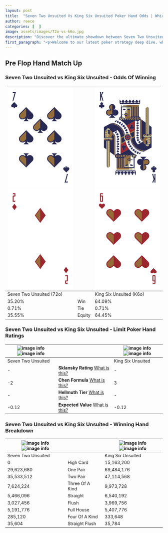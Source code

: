 ```yaml
---
layout: post
title:  "Seven Two Unsuited Vs King Six Unsuited Poker Hand Odds | Which Is The Better Hand In Poker? A Complete Guide"
author: reece
categories: [  ]
image: assets/images/72o-vs-k6o.jpg
description: "Discover the ultimate showdown between Seven Two Unsuited and King Six Unsuited in poker! Uncover the odds, strategies, and scenarios where one hand triumphs over the other. Get ready to up your poker game with this thrilling analysis."
first_paragraph: "<p>Welcome to our latest poker strategy deep dive, where we're pitting two distinct hands against each other in a high-stakes showdown: Seven Two Unsuited vs King Six Unsuited.</p><p>In the dynamic world of poker, every decision counts, and knowing which hand holds the upper hand is key to your success at the table.</p><p>In this article, we'll dissect these two hands, explore the scenarios where one dominates the other, and equip you with the knowledge to make strategic choices that can tip the odds in your favor.</p><p>Get ready to unravel the intriguing dynamics of these poker hands and elevate your game to new heights.</p>"
---
```




[comment]: # (sp0)

## Pre Flop Hand Match Up

<div class="table hand-ratings" markdown="1"> 



### Seven Two Unsuited vs King Six Unsuited - Odds Of Winning


    
| ![image info](assets/images/hand1/7.png) ![image info](assets/images/hand1/2o.png) |  | ![image info](assets/images/hand2/k.png) ![image info](assets/images/hand2/6o.png) |
| -------- | -------- | -------- |
| Seven Two Unsuited (72o) |  | King Six Unsuited (K6o) |
| 35.20% | Win | 64.09% |
| 0.71% | Tie | 0.71% |
| 35.55% | Equity | 64.45% |




[comment]: # (sp1)



### Seven Two Unsuited vs King Six Unsuited - Limit Poker Hand Ratings


    
| ![image info](https://www.riverpairs.com/assets/images/hand1/7.png) ![image info](https://www.riverpairs.com/assets/images/hand1/2o.png) |  | ![image info](https://www.riverpairs.com/assets/images/hand2/k.png) ![image info](https://www.riverpairs.com/assets/images/hand2/6o.png) |
| -------- | -------- | -------- |
| Seven Two Unsuited |  | King Six Unsuited |
| - | **Sklansky Rating** [What is this?](/sklansky-rating-explained) | - |
| -2 | **Chen Formula** [What is this?](/chen-formula-explained) | 3 |
| - | **Hellmuth Tier** [What is this?](/Hellmuth-tier-explained) | - |
| -0.12 | **Expected Value** [What is this?](/expected-value-explained) | -0.12 |




[comment]: # (sp2)



### Seven Two Unsuited vs King Six Unsuited - Winning Hand Breakdown


    
| ![image info](https://www.riverpairs.com/assets/images/hand1/7.png) ![image info](https://www.riverpairs.com/assets/images/hand1/2o.png) |  | ![image info](https://www.riverpairs.com/assets/images/hand2/k.png) ![image info](https://www.riverpairs.com/assets/images/hand2/6o.png) |
| -------- | -------- | -------- |
| Seven Two Unsuited |  | King Six Unsuited |
| 0 | High Card | 15,163,200 |
| 29,623,680 | One Pair | 69,484,176 |
| 35,533,512 | Two Pair | 47,114,568 |
| 7,624,224 | Three Of A Kind | 9,973,728 |
| 5,466,096 | Straight | 6,540,192 |
| 3,027,456 | Flush | 3,969,756 |
| 5,191,776 | Full House | 5,407,776 |
| 285,120 | Four Of A Kind | 333,648 |
| 35,604 | Straight Flush | 35,784 |




[comment]: # (sp3)



</div>

[comment]: # (sp4)



[comment]: # (sp5)

